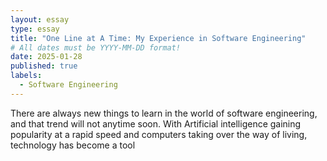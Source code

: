 ```yaml
---
layout: essay
type: essay
title: "One Line at A Time: My Experience in Software Engineering"
# All dates must be YYYY-MM-DD format!
date: 2025-01-28
published: true
labels:
  - Software Engineering
---
```


There are always new things to learn in the world of software engineering, and that trend will not anytime soon. With Artificial intelligence gaining popularity at a rapid speed and computers taking over the way of living, technology has become a tool 
